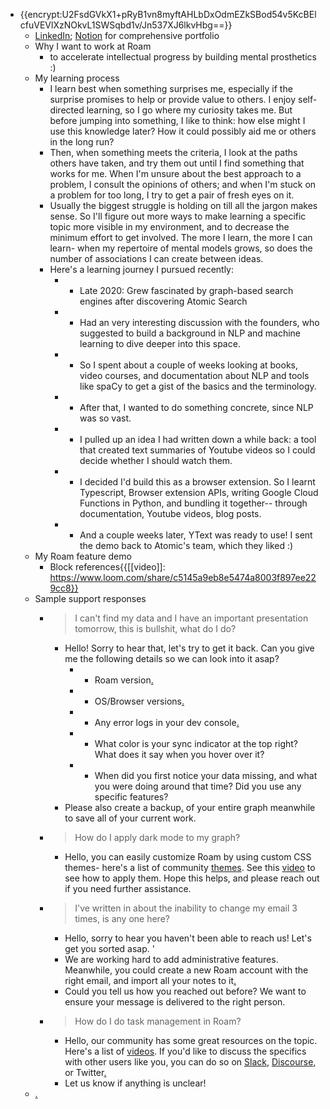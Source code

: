 - {{encrypt:U2FsdGVkX1+pRyB1vn8myftAHLbDxOdmEZkSBod54v5KcBElcfuVEVlXzNOkvL1SWSqbd1v/Jn537XJ6lkvHbg==}}
    - [LinkedIn](https://www.linkedin.com/in/maskys/); [Notion](https://www.notion.so/Heyo-I-m-Kifah-3307f487b13d4519b226c7c326417a73) for comprehensive portfolio
    - Why I want to work at Roam
        - to accelerate intellectual progress by building mental prosthetics :)
    - My learning process
        - I learn best when something surprises me, especially if the surprise promises to help or provide value to others. I enjoy self-directed learning, so I go where my curiosity takes me. But before jumping into something, I like to think: how else might I use this knowledge later? How it could possibly aid me or others in the long run?
        - Then, when something meets the criteria, I look at the paths others have taken, and try them out until I find something that works for me. When I'm unsure about the best approach to a problem, I consult the opinions of others; and when I'm stuck on a problem for too long, I try to get a pair of fresh eyes on it.
        - Usually the biggest struggle is holding on till all the jargon makes sense. So I'll figure out more ways to make learning a specific topic more visible in my environment, and to decrease the minimum effort to get involved. The more I learn, the more I can learn- when my repertoire of mental models grows, so does the number of associations I can create between ideas.
        - Here's a learning journey I pursued recently:
            - - Late 2020: Grew fascinated by graph-based search engines after discovering Atomic Search
            - - Had an very interesting discussion with the founders, who suggested to build a background in NLP and machine learning to dive deeper into this space.
            - - So I spent about a couple of weeks looking at books, video courses, and documentation about NLP and tools like spaCy to get a gist of the basics and the terminology.
            - - After that, I wanted to do something concrete, since NLP was so vast.
            - - I pulled up an idea I had written down a while back: a tool that created text summaries of Youtube videos so I could decide whether I should watch them.
            - - I decided I'd build this as a browser extension. So I learnt Typescript, Browser extension APIs, writing Google Cloud Functions in Python, and bundling it together-- through documentation, Youtube videos, blog posts.
            - - And a couple weeks later, YText was ready to use! I sent the demo back to Atomic's team, which they liked :)
    - My Roam feature demo
        - Block references{{[[video]]: https://www.loom.com/share/c5145a9eb8e5474a8003f897ee229cc8}}
    - Sample support responses
        - > I can't find my data and I have an important presentation tomorrow, this is bullshit, what do I do?
            - Hello! Sorry to hear that, let's try to get it back. Can you give me the following details so we can look into it asap? 
                - - Roam version[.](inserthowtolinkhere)
                - - OS/Browser versions[.](inserthowtolinkhere)
                - - Any error logs in your dev console[.](inserthowtolinkhere)
                - - What color is your sync indicator at the top right? What does it say when you hover over it?
                - - When did you first notice your data missing, and what you were doing around that time?  Did you use any specific features?
            - Please also create a backup[.](inserthowtolinkhere) of your entire graph meanwhile to save all of your current work.
        - > How do I apply dark mode to my graph?
            - Hello, you can easily customize Roam by using custom CSS themes- here's a list of community [themes](https://github.com/theianjones/roam-research-themes). See this [video](https://www.youtube.com/watch?v=UY-sAC2eGyI) to see how to apply them. Hope this helps, and please reach out if you need further assistance.
        - > I've written in about the inability to change my email 3 times, is any one here?
            - Hello, sorry to hear you haven't been able to reach us! Let's get you sorted asap. '
            - We are working hard to add administrative features. Meanwhile, you could create a new Roam account with the right email, and import all your notes to it[.](inserthowtolinkhere)
            - Could you tell us how you reached out before? We want to ensure your message is delivered to the right person.
        - > How do I do task management in Roam?
            - Hello, our community has some great resources on the topic. Here's a list of [videos](https://www.youtube.com/results?search_query=roam+task+management). If you'd like to discuss the specifics with other users like you, you can do so on [Slack](.), [Discourse,](.) or Twitter[.](inserthowtolinkhere)
            - Let us know if anything is unclear!
    - [.](inserthowtolinkhere)
